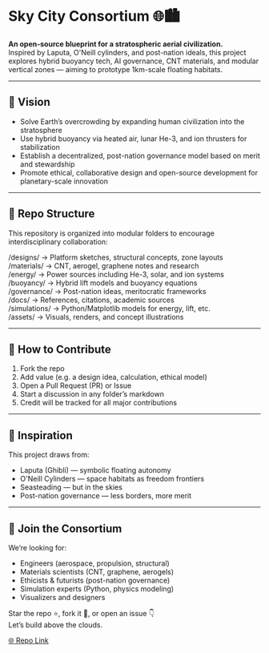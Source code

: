 # Sky City Consortium 🌐🏙️

**An open-source blueprint for a stratospheric aerial civilization.**  
Inspired by Laputa, O'Neill cylinders, and post-nation ideals, this project explores hybrid buoyancy tech, AI governance, CNT materials, and modular vertical zones — aiming to prototype 1km-scale floating habitats.

---

## 🚀 Vision

- Solve Earth’s overcrowding by expanding human civilization into the stratosphere  
- Use hybrid buoyancy via heated air, lunar He-3, and ion thrusters for stabilization  
- Establish a decentralized, post-nation governance model based on merit and stewardship  
- Promote ethical, collaborative design and open-source development for planetary-scale innovation  

---

## 🧱 Repo Structure

This repository is organized into modular folders to encourage interdisciplinary collaboration:

/designs/           → Platform sketches, structural concepts, zone layouts  
/materials/         → CNT, aerogel, graphene notes and research  
/energy/            → Power sources including He-3, solar, and ion systems  
/buoyancy/          → Hybrid lift models and buoyancy equations  
/governance/        → Post-nation ideas, meritocratic frameworks  
/docs/              → References, citations, academic sources  
/simulations/       → Python/Matplotlib models for energy, lift, etc.  
/assets/            → Visuals, renders, and concept illustrations  


---

## 🔧 How to Contribute

1. Fork the repo  
2. Add value (e.g. a design idea, calculation, ethical model)  
3. Open a Pull Request (PR) or Issue  
4. Start a discussion in any folder’s markdown  
5. Credit will be tracked for all major contributions  

---

## 🧠 Inspiration

This project draws from:

- Laputa (Ghibli) — symbolic floating autonomy  
- O'Neill Cylinders — space habitats as freedom frontiers  
- Seasteading — but in the skies  
- Post-nation governance — less borders, more merit  

---

## 💬 Join the Consortium

We’re looking for:

- Engineers (aerospace, propulsion, structural)  
- Materials scientists (CNT, graphene, aerogels)  
- Ethicists & futurists (post-nation governance)  
- Simulation experts (Python, physics modeling)  
- Visualizers and designers  

Star the repo ⭐, fork it 🍴, or open an issue 👇  
Let’s build above the clouds.

[🌐 Repo Link](https://github.com/kingchico1/Sky-City-Consortium)
